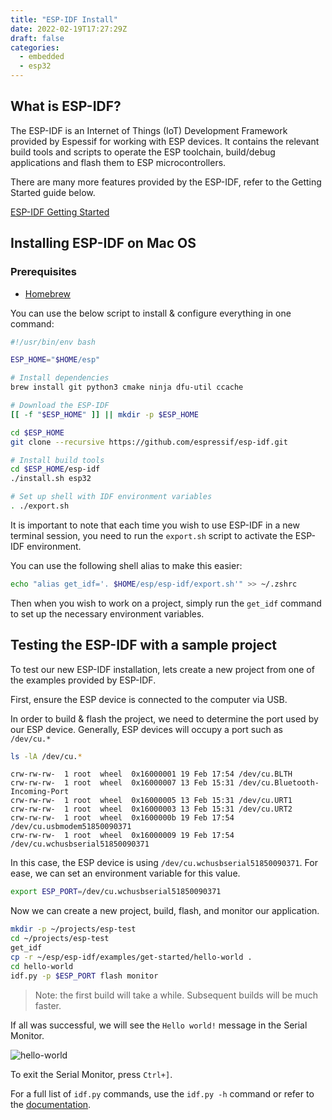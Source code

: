 ```yaml
---
title: "ESP-IDF Install"
date: 2022-02-19T17:27:29Z
draft: false
categories:
  - embedded
  - esp32
---
```


## What is ESP-IDF?

The ESP-IDF is an Internet of Things (IoT) Development Framework provided by Espessif for working with ESP devices. It contains the relevant build tools and scripts to operate the ESP toolchain, build/debug applications and flash them to ESP microcontrollers.

There are many more features provided by the ESP-IDF, refer to the Getting Started guide below.

[ESP-IDF Getting Started](https://docs.espressif.com/projects/esp-idf/en/latest/esp32/get-started/index.html#)

## Installing ESP-IDF on Mac OS

### Prerequisites

- [Homebrew](https://docs.brew.sh/Installation)

You can use the below script to install & configure everything in one command:

```bash
#!/usr/bin/env bash

ESP_HOME="$HOME/esp"

# Install dependencies
brew install git python3 cmake ninja dfu-util ccache

# Download the ESP-IDF
[[ -f "$ESP_HOME" ]] || mkdir -p $ESP_HOME

cd $ESP_HOME
git clone --recursive https://github.com/espressif/esp-idf.git

# Install build tools
cd $ESP_HOME/esp-idf
./install.sh esp32

# Set up shell with IDF environment variables
. ./export.sh
```

It is important to note that each time you wish to use ESP-IDF in a new terminal session, you need to run the `export.sh` script to activate the ESP-IDF environment.

You can use the following shell alias to make this easier:

```bash
echo "alias get_idf='. $HOME/esp/esp-idf/export.sh'" >> ~/.zshrc
```

Then when you wish to work on a project, simply run the `get_idf` command to set up the necessary environment variables.

## Testing the ESP-IDF with a sample project

To test our new ESP-IDF installation, lets create a new project from one of the examples provided by ESP-IDF.

First, ensure the ESP device is connected to the computer via USB.

In order to build & flash the project, we need to determine the port used by our ESP device. Generally, ESP devices will occupy a port such as `/dev/cu.*`

```bash
ls -lA /dev/cu.*
```

```plain
crw-rw-rw-  1 root  wheel  0x16000001 19 Feb 17:54 /dev/cu.BLTH
crw-rw-rw-  1 root  wheel  0x16000007 13 Feb 15:31 /dev/cu.Bluetooth-Incoming-Port
crw-rw-rw-  1 root  wheel  0x16000005 13 Feb 15:31 /dev/cu.URT1
crw-rw-rw-  1 root  wheel  0x16000003 13 Feb 15:31 /dev/cu.URT2
crw-rw-rw-  1 root  wheel  0x1600000b 19 Feb 17:54 /dev/cu.usbmodem51850090371
crw-rw-rw-  1 root  wheel  0x16000009 19 Feb 17:54 /dev/cu.wchusbserial51850090371
```

In this case, the ESP device is using `/dev/cu.wchusbserial51850090371`. For ease, we can set an environment variable for this value.

```bash
export ESP_PORT=/dev/cu.wchusbserial51850090371
```

Now we can create a new project, build, flash, and monitor our application.

```bash
mkdir -p ~/projects/esp-test
cd ~/projects/esp-test
get_idf
cp -r ~/esp/esp-idf/examples/get-started/hello-world .
cd hello-world
idf.py -p $ESP_PORT flash monitor
```

> Note: the first build will take a while. Subsequent builds will be much faster.

If all was successful, we will see the `Hello world!` message in the Serial Monitor.

![hello-world](/img/2022/2022-02-19-esp-idf-install/hello-world.png)

To exit the Serial Monitor, press `Ctrl+]`.

For a full list of `idf.py` commands, use the `idf.py -h` command or refer to the [documentation](https://docs.espressif.com/projects/esp-idf/en/latest/esp32/api-guides/build-system.html#idf-py).
